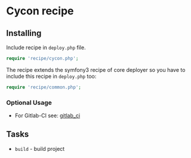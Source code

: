 # Cycon recipe

## Installing

Include recipe in `deploy.php` file.

```php
require 'recipe/cycon.php';
```

The recipe extends the symfony3 recipe of core deployer so you have to include this recipe in `deploy.php` too:

```php
require 'recipe/common.php';
```

### Optional Usage

* For Gitlab-CI see: [gitlab_ci](deploy/gitlab_ci.md)

## Tasks

* ``build`` - build project
